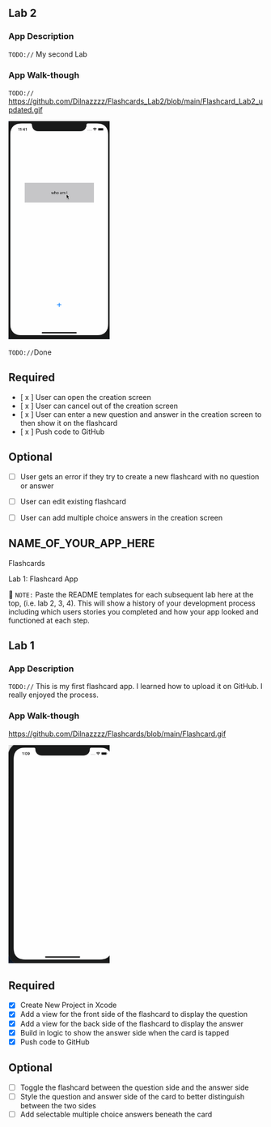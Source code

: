 
## Lab 2

### App Description
`TODO://` My second Lab

### App Walk-though
`TODO://` https://github.com/Dilnazzzz/Flashcards_Lab2/blob/main/Flashcard_Lab2_updated.gif

<img src="https://github.com/Dilnazzzz/Flashcards_Lab2/blob/main/Flashcard_Lab2_updated.gif" width=200><br>

`TODO://`Done

## Required
- [ x ] User can open the creation screen
- [ x ] User can cancel out of the creation screen
- [ x  ] User can enter a new question and answer in the creation screen to then show it on the flashcard
- [ x ] Push code to GitHub
## Optional
- [ ] User gets an error if they try to create a new flashcard with no question or answer
- [ ] User can edit existing flashcard
- [ ] User can add multiple choice answers in the creation screen




## NAME_OF_YOUR_APP_HERE

Flashcards

Lab 1: Flashcard App

📝 `NOTE:` Paste the README templates for each subsequent lab here at the top, (i.e. lab 2, 3, 4). This will show a history of your development process including which users stories you completed and how your app looked and functioned at each step.

## Lab 1

### App Description
`TODO://` This is my first flashcard app. I learned how to upload it on GitHub. I really enjoyed the process. 

### App Walk-though

https://github.com/Dilnazzzz/Flashcards/blob/main/Flashcard.gif

<img src="https://github.com/Dilnazzzz/Flashcards/blob/main/Flashcard.gif" width=200><br>


## Required
- [x] Create New Project in Xcode
- [x] Add a view for the front side of the flashcard to display the question
- [x] Add a view for the back side of the flashcard to display the answer
- [x] Build in logic to show the answer side when the card is tapped
- [x] Push code to GitHub
## Optional
- [ ] Toggle the flashcard between the question side and the answer side
- [ ] Style the question and answer side of the card to better distinguish between the two sides
- [ ] Add selectable multiple choice answers beneath the card
